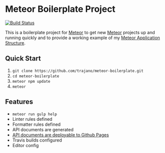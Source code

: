 # Meteor Boilerplate Project

[![Build Status](https://travis-ci.org/trajano/meteor-boilerplate.svg?branch=master)](https://travis-ci.org/trajano/meteor-boilerplate)

This is a boilerplate project for [Meteor] to get new [Meteor] projects up and running quickly and to provide a working example of my [Meteor Application Structure][1].

## Quick Start

1. `git clone https://github.com/trajano/meteor-boilerplate.git`
2. `cd meteor-boilerplate`
3. `meteor npm update`
4. `meteor`

## Features

- `meteor run gulp help`
- Linter rules defined
- Formatter rules defined
- API documents are generated
- [API documents are deployable to Github Pages][ghpages]
- Travis builds configured
- Editor config

[1]: http://www.trajano.net/2016/05/meteor-application-structure
[ghpages]: http://site.trajano.net/meteor-boilerplate
[meteor]: http://www.meteor.com/
